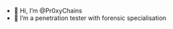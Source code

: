 - 👋 Hi, I’m @Pr0xyChains
- 👀 I’m a penetration tester with forensic specialisation


<!---
Pr0xyChains/Pr0xyChains is a ✨ special ✨ repository because its `README.md` (this file) appears on your GitHub profile.
You can click the Preview link to take a look at your changes.
--->
